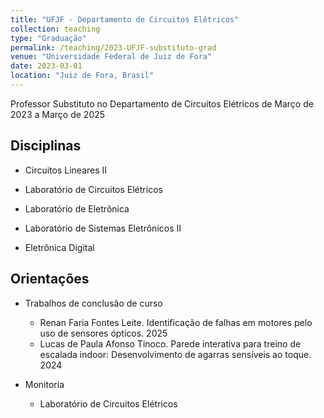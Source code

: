 ```yaml
---
title: "UFJF - Departamento de Circuitos Elétricos"
collection: teaching
type: "Graduação"
permalink: /teaching/2023-UFJF-substituto-grad
venue: "Universidade Federal de Juiz de Fora"
date: 2023-03-01
location: "Juiz de Fora, Brasil"
---
```


Professor Substituto no Departamento de Circuitos Elétricos de Março de 2023 a Março de 2025

Disciplinas
---
* Circuitos Lineares II

* Laboratório de Circuitos Elétricos

* Laboratório de Eletrônica

* Laboratório de Sistemas Eletrônicos II

* Eletrônica Digital

Orientações
---
* Trabalhos de conclusão de curso
    * Renan Faria Fontes Leite. Identificação de falhas em motores pelo uso de sensores ópticos. 2025
    * Lucas de Paula Afonso Tinoco. Parede interativa para treino de escalada indoor: Desenvolvimento de agarras sensíveis ao toque. 2024

* Monitoria
    * Laboratório de Circuitos Elétricos